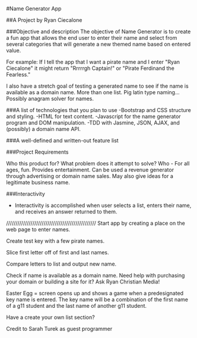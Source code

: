 #Name Generator App

##A Project by Ryan Ciecalone

###Objective and description
The objective of Name Generator is to create a fun app that allows the end user to enter their name and select from several categories that will generate a new themed name based on entered value.

For example: If I tell the app that I want a pirate name and I enter "Ryan Ciecalone" it might return "Rrrrrgh Captain!" or "Pirate Ferdinand the Fearless."

I also have a stretch goal of testing a generated name to see if the name is available as a domain name.
More than one list.  Pig latin type naming...  Possibly anagram solver for names.

###A list of technologies that you plan to use
-Bootstrap and CSS structure and styling.
-HTML for text content.
-Javascript for the name generator program and DOM manipulation.
 -TDD with Jasmine, JSON, AJAX, and (possibly) a domain name API.

###A well-defined and written-out feature list

###Project Requirements

 Who this product for? What problem does it attempt to solve?
     Who - For all ages, fun. Provides entertainment. Can be used a revenue generator through advertising or domain name sales.
  May also give ideas for a legitimate business name.

###Interactivity
- Interactivity is accomplished when user selects a list, enters their name, and receives an answer returned to them.

////////////////////////////////////////////////
Start app by creating a place on the web page to enter names.

Create test key with a few pirate names.

Slice first letter off of first and last names.

Compare letters to list and output new name.

Check if name is available as a domain name.
Need help with purchasing your domain or building a site for it? Ask Ryan Christian Media!

Easter Egg = screen opens up and shows a game when a predesignated key name is entered. The key name will be a combination of the first name of a g11 student and the last name of another g11 student.

Have a create your own list section?

Credit to Sarah Turek as guest programmer
